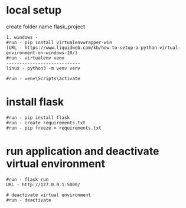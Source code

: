# local setup

create folder name flask_project
```
1. windows - 
#run - pip install virtualenvwrapper-win 
(URL - https://www.liquidweb.com/kb/how-to-setup-a-python-virtual-environment-on-windows-10/)
#run - virtualenv venv
----------------------------
linux - python3 -m venv venv

#run - venv\Scripts\activate
```

# install flask
```
#run - pip install flask
#run - create requirements.txt
#run - pip freeze > requirements.txt
```
# run application and deactivate virtual environment
```
#run - flask run
URL - http://127.0.0.1:5000/

# deactivate virtual environment
#run - deactivate
```

